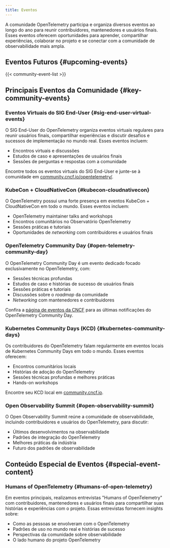 ```yaml
---
title: Eventos
---
```


A comunidade OpenTelemetry participa e organiza diversos eventos ao longo do ano
para reunir contribuidores, mantenedores e usuários finais.
Esses eventos
oferecem oportunidades para aprender, compartilhar experiências, colaborar no
projeto e se conectar com a comunidade de observabilidade mais ampla.

## Eventos Futuros {#upcoming-events}

{{< community-event-list >}}

## Principais Eventos da Comunidade {#key-community-events}

### Eventos Virtuais do SIG End-User {#sig-end-user-virtual-events}

O SIG End-User do OpenTelemetry organiza eventos virtuais regulares para reunir
usuários finais, compartilhar experiências e discutir desafios e sucessos de
implementação no mundo real. Esses eventos incluem:

- Encontros virtuais e discussões
- Estudos de caso e apresentações de usuários finais
- Sessões de perguntas e respostas com a comunidade

Encontre todos os eventos virtuais do SIG End-User e junte-se à comunidade em
[community.cncf.io/opentelemetry/](https://community.cncf.io/opentelemetry/).

### KubeCon + CloudNativeCon {#kubecon-cloudnativecon}

O OpenTelemetry possui uma forte presença em eventos KubeCon + CloudNativeCon em
todo o mundo. Esses eventos incluem:

- OpenTelemetry maintainer talks and workshops
- Encontros comunitários no Observatório OpenTelemetry
- Sessões práticas e tutoriais
- Oportunidades de _networking_ com contribuidores e usuários finais

### OpenTelemetry Community Day {#open-telemetry-community-day}

O OpenTelemetry Community Day é um evento dedicado focado exclusivamente no
OpenTelemetry, com:

- Sessões técnicas profundas
- Estudos de caso e histórias de sucesso de usuários finais
- Sessões práticas e tutoriais
- Discussões sobre o _roadmap_ da comunidade
- _Networking_ com mantenedores e contribuidores

Confira a [página de eventos da CNCF](https://events.linuxfoundation.org/) para
as últimas notificações do OpenTelemetry Community Day.

### Kubernetes Community Days (KCD) {#kubernetes-community-days}

Os contribuidores do OpenTelemetry falam regularmente em eventos locais de
Kubernetes Community Days em todo o mundo. Esses eventos oferecem:

- Encontros comunitários locais
- Histórias de adoção do OpenTelemetry
- Sessões técnicas profundas e melhores práticas
- Hands-on workshops

Encontre seu KCD local em [community.cncf.io](https://community.cncf.io/).

### Open Observability Summit {#open-observability-summit}

O Open Observability Summit reúne a comunidade de observabilidade, incluindo
contribuidores e usuários do OpenTelemetry, para discutir:

- Últimos desenvolvimentos na observabilidade
- Padrões de integração do OpenTelemetry
- Melhores práticas da indústria
- Futuro dos padrões de observabilidade

## Conteúdo Especial de Eventos {#special-event-content}

### Humans of OpenTelemetry {#humans-of-open-telemetry}

Em eventos principais, realizamos entrevistas "Humans of OpenTelemetry" com
contribuidores, mantenedores e usuários finais para compartilhar suas histórias
e experiências com o projeto. Essas entrevistas fornecem insights sobre:

- Como as pessoas se envolveram com o OpenTelemetry
- Padrões de uso no mundo real e histórias de sucesso
- Perspectivas da comunidade sobre observabilidade
- O lado humano do projeto OpenTelemetry
